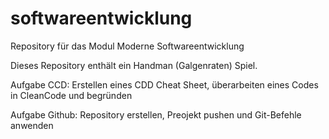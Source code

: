 # softwareentwicklung
Repository für das Modul Moderne Softwareentwicklung

Dieses Repository enthält ein Handman (Galgenraten) Spiel.

Aufgabe CCD:
Erstellen eines CDD Cheat Sheet, überarbeiten eines Codes in CleanCode und begründen

Aufgabe Github:
Repository erstellen, Preojekt pushen und Git-Befehle anwenden
